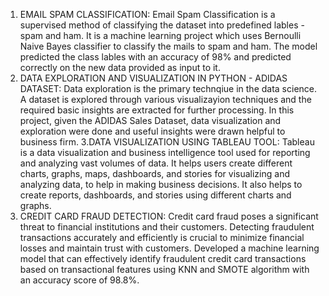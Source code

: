 1. EMAIL SPAM CLASSIFICATION:
Email Spam Classification is a supervised method of classifying the dataset into predefined lables - spam and ham. It is a machine learning project which uses Bernoulli Naive Bayes classifier to classify the mails to spam and ham. The model predicted the class lables with an accuracy of 98% and predicted correctly on the new data provided as input to it.
2. DATA EXPLORATION AND VISUALIZATION IN PYTHON - ADIDAS DATASET:
Data exploration is the primary technqiue in the data science. A dataset is explored through various visualizayion techniques and the required basic insights are extracted for further processing. In this project, given the ADIDAS Sales Dataset, data visualization and exploration were done and useful insights were drawn helpful to business firm.
3.DATA VISUALIZATION USING TABLEAU TOOL:
Tableau is a data visualization and business intelligence tool used for reporting and analyzing vast volumes of data. It helps users create different charts, graphs, maps, dashboards, and stories for visualizing and analyzing data, to help in making business decisions.  It also helps to create reports, dashboards, and stories using different charts and graphs.
4. CREDIT CARD FRAUD DETECTION:
Credit card fraud poses a significant threat to financial institutions and their customers. Detecting fraudulent transactions accurately and efficiently is crucial to minimize financial losses and maintain trust with customers.  Developed a machine learning model that can effectively identify fraudulent credit card transactions based on transactional features using KNN and SMOTE algorithm with an accuracy score of 98.8%.

